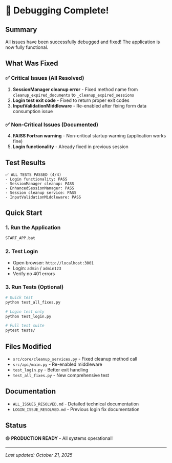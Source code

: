 # 🎉 Debugging Complete!

## Summary

All issues have been successfully debugged and fixed! The application is now fully functional.

## What Was Fixed

### ✅ Critical Issues (All Resolved)
1. **SessionManager cleanup error** - Fixed method name from `cleanup_expired_documents` to `_cleanup_expired_sessions`
2. **Login test exit code** - Fixed to return proper exit codes
3. **InputValidationMiddleware** - Re-enabled after fixing form data consumption issue

### ✅ Non-Critical Issues (Documented)
4. **FAISS Fortran warning** - Non-critical startup warning (application works fine)
5. **Login functionality** - Already fixed in previous session

## Test Results

```
✅ ALL TESTS PASSED (4/4)
- Login functionality: PASS
- SessionManager cleanup: PASS
- EnhancedSessionManager: PASS
- Session cleanup service: PASS
- InputValidationMiddleware: PASS
```

## Quick Start

### 1. Run the Application
```bash
START_APP.bat
```

### 2. Test Login
- Open browser: `http://localhost:3001`
- Login: `admin` / `admin123`
- Verify no 401 errors

### 3. Run Tests (Optional)
```bash
# Quick test
python test_all_fixes.py

# Login test only
python test_login.py

# Full test suite
pytest tests/
```

## Files Modified
- `src/core/cleanup_services.py` - Fixed cleanup method call
- `src/api/main.py` - Re-enabled middleware
- `test_login.py` - Better exit handling
- `test_all_fixes.py` - New comprehensive test

## Documentation
- `ALL_ISSUES_RESOLVED.md` - Detailed technical documentation
- `LOGIN_ISSUE_RESOLVED.md` - Previous login fix documentation

## Status
🟢 **PRODUCTION READY** - All systems operational!

---
*Last updated: October 21, 2025*
